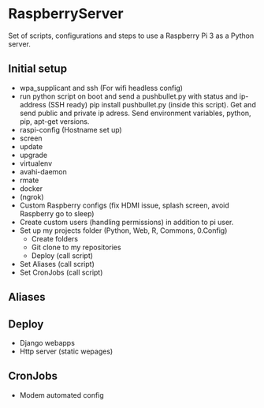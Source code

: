 # RaspberryServer
Set of scripts, configurations and steps to use a Raspberry Pi 3 as a Python server.


## Initial setup
* wpa_supplicant and ssh (For wifi headless config)
* run python script on boot and send a pushbullet.py with status and ip-address (SSH ready)
  pip install pushbullet.py (inside this script). Get and send public and private ip adress. Send environment variables, python, pip, apt-get versions.
* raspi-config  (Hostname set up)
* screen
* update
* upgrade
* virtualenv
* avahi-daemon
* rmate
* docker
* (ngrok)
* Custom Raspberry configs (fix HDMI issue, splash screen, avoid Raspberry go to sleep) 
* Create custom users (handling permissions) in addition to pi user.
* Set up my projects folder (Python, Web, R, Commons, 0.Config)
  * Create folders
  * Git clone to my repositories
  * Deploy (call script)
* Set Aliases (call script)
* Set CronJobs (call script)


## Aliases


## Deploy
* Django webapps
* Http server (static wepages)


## CronJobs
* Modem automated config
